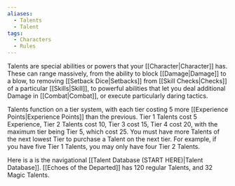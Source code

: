 ```yaml
---
aliases:
  - Talents
  - Talent
tags:
  - Characters
  - Rules
---
```

Talents are special abilities or powers that your [[Character|Character]] has. These can range massively, from the ability to block [[Damage|Damage]] to a blow, to removing [[Setback Dice|Setbacks]] from [[Skill Checks|Checks]] of a particular [[Skills|Skill]], to powerful abilities that let you deal additional Damage in [[Combat|Combat]], or execute particularly daring tactics.

Talents function on a tier system, with each tier costing 5 more [[Experience Points|Experience Points]] than the previous. Tier 1 Talents cost 5 Experience, Tier 2 Talents cost 10, Tier 3 cost 15, Tier 4 cost 20, with the maximum tier being Tier 5, which cost 25. You must have more Talents of the next lowest Tier to purchase a Talent on the next tier. For example, if you have five Tier 1 Talents, you may only have four Tier 2 Talents.

Here is a is the navigational [[Talent Database (START HERE)|Talent Database]]. [[Echoes of the Departed]] has 120 regular Talents, and 32 Magic Talents.